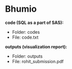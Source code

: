 # Bhumio
**code (SQL as a part of SAS):** 
* Folder: codes 
* File: code.txt 

**outputs (visualization report):**
* Folder: outputs 
* File: rohit_submission.pdf
